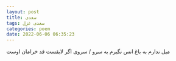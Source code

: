 ```yaml
---
layout: post
title: سعدی
tags: سعدی غزل
categories: poem
date: 2022-06-06 06:35:23
---
```


میل ندارم به باغ انس نگیرم به سرو / سروی اگر لایقست قد خرامان اوست

